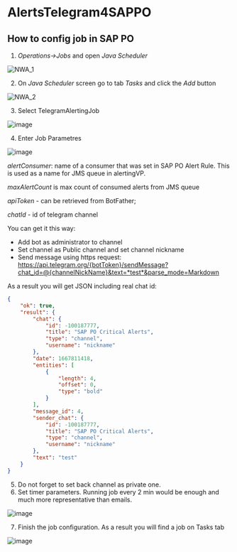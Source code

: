 # AlertsTelegram4SAPPO


## How to config job in SAP PO

1. *Operations->Jobs* and open *Java Scheduler*
    
![NWA_1](https://user-images.githubusercontent.com/7569642/207361440-127bc192-8ba2-460d-b735-73b575554b49.png)


2. On *Java Scheduler* screen go to tab *Tasks* and click the *Add* button
    
![NWA_2](https://user-images.githubusercontent.com/7569642/207361501-b9d6cf7e-45ef-4ade-b66d-43701a620d56.png)

3. Select TelegramAlertingJob

![image](https://user-images.githubusercontent.com/7569642/207358318-f7d7dd3f-61e6-4e9a-aff0-c9605c39af0d.png)

4. Enter Job Parametres    

![image](https://user-images.githubusercontent.com/7569642/207359407-0c241b4d-9214-42b4-892c-4e3d0c7067c4.png)

*alertConsumer*: name of a consumer that was set in SAP PO Alert Rule. 
This is used as a name for JMS queue in alertingVP.

*maxAlertCount* is max count of consumed alerts from JMS queue

*apiToken* - can be retrieved from BotFather; 

*chatId* - id of telegram channel

You can get it this way: 

- Add bot as administrator to channel
- Set channel as Public channel and set channel nickname
- Send message using https request: https://api.telegram.org/{botToken}/sendMessage?chat_id=@{channelNickName}&text=*test*&parse_mode=Markdown 

As a result you will get JSON including real chat id:

```json
{
    "ok": true,
    "result": {
        "chat": {
            "id": -100187777,
            "title": "SAP PO Critical Alerts",
            "type": "channel",
            "username": "nickname"
        },
        "date": 1667811418,
        "entities": [
            {
                "length": 4,
                "offset": 0,
                "type": "bold"
            }
        ],
        "message_id": 4,
        "sender_chat": {
            "id": -100187777,
            "title": "SAP PO Critical Alerts",
            "type": "channel",
            "username": "nickname"
        },
        "text": "test"
    }
}
```

5. Do not forget to set back channel as private one.
6. Set timer parameters. Running job every 2 min would be enough and much more representative than emails.

![image](https://user-images.githubusercontent.com/7569642/207364908-e8e73ec7-2e1f-45dc-95ee-4481c43fff73.png)


7. Finish the job configuration. As a result you will find a job on Tasks tab

![image](https://user-images.githubusercontent.com/7569642/207365733-63daeb4a-bab0-498d-a1ce-4457e5e2e06f.png)

